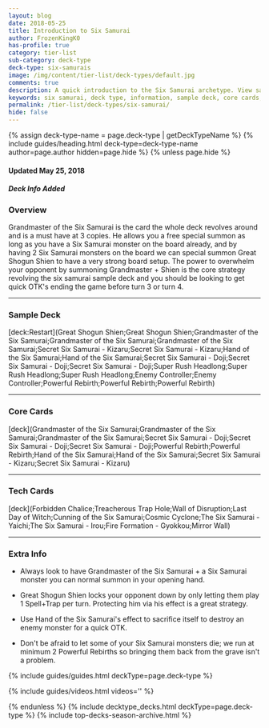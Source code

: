 ```yaml
---
layout: blog
date: 2018-05-25
title: Introduction to Six Samurai
author: FrozenKingK0
has-profile: true
category: tier-list
sub-category: deck-type
deck-type: six-samurais
image: /img/content/tier-list/deck-types/default.jpg
comments: true
description: A quick introduction to the Six Samurai archetype. View sample deck, core cards, tech cards, quick tips, guides, videos and other information.
keywords: six samurai, deck type, information, sample deck, core cards, tech cards, quick tips, guides, videos
permalink: /tier-list/deck-types/six-samurai/
hide: false
---
```


{% assign deck-type-name = page.deck-type | getDeckTypeName %}
{% include guides/heading.html deck-type=deck-type-name author=page.author hidden=page.hide %}
{% unless page.hide %}

#### Updated May 25, 2018 
##### Deck Info Added

### Overview
Grandmaster of the Six Samurai is the card the whole deck revolves around and is a must have at 3 copies. He allows you a free special summon as long as you have a Six Samurai monster on the board already, and by having 2 Six Samurai monsters on the board we can special summon Great Shogun Shien to have a very strong board setup. The power to overwhelm your opponent by summoning Grandmaster + Shien is the core strategy revolving the six samurai sample deck and you should be looking to get quick OTK's ending the game before turn 3 or turn 4.  

---

### Sample Deck

[deck:Restart](Great Shogun Shien;Great Shogun Shien;Grandmaster of the Six Samurai;Grandmaster of the Six Samurai;Grandmaster of the Six Samurai;Secret Six Samurai - Kizaru;Secret Six Samurai - Kizaru;Hand of the Six Samurai;Hand of the Six Samurai;Secret Six Samurai - Doji;Secret Six Samurai - Doji;Secret Six Samurai - Doji;Super Rush Headlong;Super Rush Headlong;Super Rush Headlong;Enemy Controller;Enemy Controller;Powerful Rebirth;Powerful Rebirth;Powerful Rebirth) 

---

### Core Cards

[deck](Grandmaster of the Six Samurai;Grandmaster of the Six Samurai;Grandmaster of the Six Samurai;Secret Six Samurai - Doji;Secret Six Samurai - Doji;Secret Six Samurai - Doji;Powerful Rebirth;Powerful Rebirth;Hand of the Six Samurai;Hand of the Six Samurai;Secret Six Samurai - Kizaru;Secret Six Samurai - Kizaru)  

---

### Tech Cards

[deck](Forbidden Chalice;Treacherous Trap Hole;Wall of Disruption;Last Day of Witch;Cunning of the Six Samurai;Cosmic Cyclone;The Six Samurai - Yaichi;The Six Samurai - Irou;Fire Formation - Gyokkou;Mirror Wall)

---

### Extra Info

- Always look to have Grandmaster of the Six Samurai + a Six Samurai monster you can normal summon in your opening hand.  

- Great Shogun Shien locks your opponent down by only letting them play 1 Spell+Trap per turn. Protecting him via his effect is a great strategy.  

- Use Hand of the Six Samurai's effect to sacrifice itself to destroy an enemy monster for a quick OTK.  

- Don't be afraid to let some of your Six Samurai monsters die; we run at minimum 2 Powerful Rebirths so bringing them back from the grave isn't a problem.



{% include guides/guides.html deckType=page.deck-type %}

{% include guides/videos.html videos='' %}

{% endunless %}
{% include decktype_decks.html deckType=page.deck-type %}
{% include top-decks-season-archive.html %}